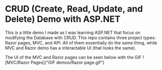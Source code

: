# CRUD (Create, Read, Update, and Delete) Demo with ASP.NET

This is a little demo I made as I was learning ASP.NET that focus on modifying the Database with CRUD.
This repo contains three project types: Razor pages, MVC, and API. All of them essentially do the same thing,
while MVC and Razor demo has a interactable UI (that looks the same).

The UI of the MVC and Razor pages can be seen below with the GIF
![MVC/Razor Pages]("GIF demos/Razor page.gif")

